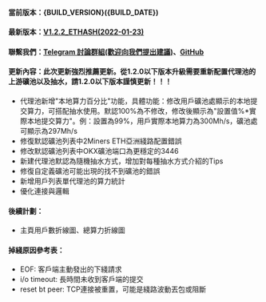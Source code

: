 #### 當前版本：{BUILD_VERSION}({BUILD_DATE})
#### 最新版本：[V1.2.2_ETHASH(2022-01-23)](https://github.com/GoMinerProxy/GoMinerProxy/releases/tag/1.2.2)
#### 聯繫我們：[Telegram 討論群組(歡迎向我們提出建議)](https://t.me/+afVqEXnxtQAyNWNh)、[GitHub](https://github.com/GoMinerProxy/GoMinerProxy) 
#### 更新內容：此次更新強烈推薦更新。從1.2.0以下版本升級需要重新配置代理池的上游礦池以及抽水，請1.2.0以下版本謹慎更新！！！
- 代理池新增"本地算力百分比"功能，具體功能：修改用戶礦池處顯示的本地提交算力，可搭配抽水使用。默認100%為不修改，修改後顯示為"設置值%*實際本地提交算力"。例：設置為99%，用戶實際本地算力為300Mh/s，礦池處可顯示為297Mh/s
- 修復默認礦池列表中2Miners ETH亞洲綫路配置錯誤
- 修改默認礦池列表中OKX礦池端口為更穩定的3446
- 新建代理池默認為隨機抽水方式，增加對每種抽水方式介紹的Tips
- 修復自定義礦池可能出現的找不到礦池的錯誤
- 新增用戶列表單代理池的算力統計
- 優化連接與邏輯
#### 後續計劃：
- 主頁用戶數折線圖、總算力折線圖
#### 掉綫原因參考表：
- EOF: 客戶端主動發出的下綫請求
- i/o timeout: 長時間未收到客戶端的提交
- reset bt peer: TCP連接被重置，可能是綫路波動丟包或阻斷
